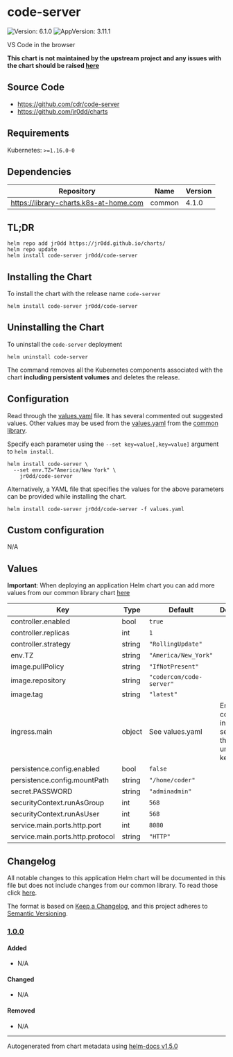 # code-server

![Version: 6.1.0](https://img.shields.io/badge/Version-6.1.0-informational?style=flat-square) ![AppVersion: 3.11.1](https://img.shields.io/badge/AppVersion-3.11.1-informational?style=flat-square)

VS Code in the browser

**This chart is not maintained by the upstream project and any issues with the chart should be raised [here](https://github.com/jr0dd/charts/issues/new/choose)**

## Source Code

* <https://github.com/cdr/code-server>
* <https://github.com/jr0dd/charts>

## Requirements

Kubernetes: `>=1.16.0-0`

## Dependencies

| Repository | Name | Version |
|------------|------|---------|
| https://library-charts.k8s-at-home.com | common | 4.1.0 |

## TL;DR

```console
helm repo add jr0dd https://jr0dd.github.io/charts/
helm repo update
helm install code-server jr0dd/code-server
```

## Installing the Chart

To install the chart with the release name `code-server`

```console
helm install code-server jr0dd/code-server
```

## Uninstalling the Chart

To uninstall the `code-server` deployment

```console
helm uninstall code-server
```

The command removes all the Kubernetes components associated with the chart **including persistent volumes** and deletes the release.

## Configuration

Read through the [values.yaml](./values.yaml) file. It has several commented out suggested values.
Other values may be used from the [values.yaml](https://github.com/k8s-at-home/library-charts/tree/main/charts/stable/common/values.yaml) from the [common library](https://github.com/k8s-at-home/library-charts/tree/main/charts/stable/common).

Specify each parameter using the `--set key=value[,key=value]` argument to `helm install`.

```console
helm install code-server \
  --set env.TZ="America/New York" \
    jr0dd/code-server
```

Alternatively, a YAML file that specifies the values for the above parameters can be provided while installing the chart.

```console
helm install code-server jr0dd/code-server -f values.yaml
```

## Custom configuration

N/A

## Values

**Important**: When deploying an application Helm chart you can add more values from our common library chart [here](https://github.com/k8s-at-home/library-charts/tree/main/charts/stable/common)

| Key | Type | Default | Description |
|-----|------|---------|-------------|
| controller.enabled | bool | `true` |  |
| controller.replicas | int | `1` |  |
| controller.strategy | string | `"RollingUpdate"` |  |
| env.TZ | string | `"America/New_York"` |  |
| image.pullPolicy | string | `"IfNotPresent"` |  |
| image.repository | string | `"codercom/code-server"` |  |
| image.tag | string | `"latest"` |  |
| ingress.main | object | See values.yaml | Enable and configure ingress settings for the chart under this key. |
| persistence.config.enabled | bool | `false` |  |
| persistence.config.mountPath | string | `"/home/coder"` |  |
| secret.PASSWORD | string | `"adminadmin"` |  |
| securityContext.runAsGroup | int | `568` |  |
| securityContext.runAsUser | int | `568` |  |
| service.main.ports.http.port | int | `8080` |  |
| service.main.ports.http.protocol | string | `"HTTP"` |  |

## Changelog

All notable changes to this application Helm chart will be documented in this file but does not include changes from our common library. To read those click [here](https://github.com/k8s-at-home/library-charts/tree/main/charts/stable/commonREADME.md#Changelog).

The format is based on [Keep a Changelog](https://keepachangelog.com/en/1.0.0/), and this project adheres to [Semantic Versioning](https://semver.org/spec/v2.0.0.html).

### [1.0.0]

#### Added

- N/A

#### Changed

- N/A

#### Removed

- N/A

[1.0.0]: #1.0.0

----------------------------------------------
Autogenerated from chart metadata using [helm-docs v1.5.0](https://github.com/norwoodj/helm-docs/releases/v1.5.0)
